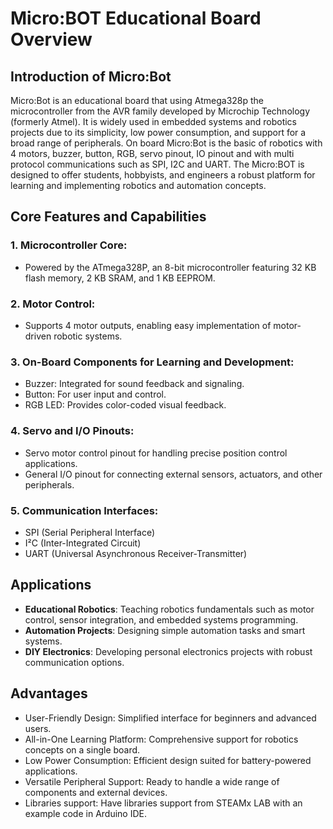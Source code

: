 # Micro:BOT Educational Board Overview

## Introduction of Micro:Bot
Micro:Bot is an educational board that using Atmega328p the microcontroller from the AVR family developed by Microchip Technology (formerly Atmel). It is widely used in embedded systems and robotics projects due to its simplicity, low power consumption, and support for a broad range of peripherals. On board Micro:Bot is the basic of robotics with 4 motors, buzzer, button, RGB, servo pinout, IO pinout and with multi protocol communications such as SPI, I2C and UART. The Micro:BOT is designed to offer students, hobbyists, and engineers a robust platform for learning and implementing robotics and automation concepts.

## Core Features and Capabilities
### 1. Microcontroller Core:
  - Powered by the ATmega328P, an 8-bit microcontroller featuring 32 KB flash memory, 2 KB SRAM, and 1 KB EEPROM.
### 2. Motor Control:
  - Supports 4 motor outputs, enabling easy implementation of motor-driven robotic systems.
### 3. On-Board Components for Learning and Development:
  - Buzzer: Integrated for sound feedback and signaling.
  - Button: For user input and control.
  - RGB LED: Provides color-coded visual feedback.
### 4. Servo and I/O Pinouts:
  - Servo motor control pinout for handling precise position control applications.
  - General I/O pinout for connecting external sensors, actuators, and other peripherals.
### 5. Communication Interfaces:
  - SPI (Serial Peripheral Interface)
  - I²C (Inter-Integrated Circuit)
  - UART (Universal Asynchronous Receiver-Transmitter)

## Applications
  - **Educational Robotics**: Teaching robotics fundamentals such as motor control, sensor integration, and embedded systems programming.
  - **Automation Projects**: Designing simple automation tasks and smart systems.
  - **DIY Electronics**: Developing personal electronics projects with robust communication options.

## Advantages
  - User-Friendly Design: Simplified interface for beginners and advanced users.
  - All-in-One Learning Platform: Comprehensive support for robotics concepts on a single board.
  - Low Power Consumption: Efficient design suited for battery-powered applications.
  - Versatile Peripheral Support: Ready to handle a wide range of components and external devices.
  - Libraries support: Have libraries support from STEAMx LAB with an example code in Arduino IDE.
